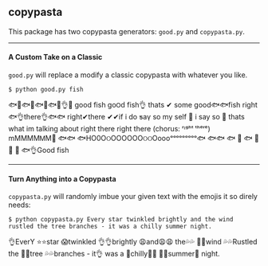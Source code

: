 ## copypasta

This package has two copypasta generators: `good.py` and `copypasta.py`.

---

#### A Custom Take on a Classic

`good.py` will replace a modify a classic copypasta with whatever you like.

```
$ python good.py fish
```
🐟👀🐟👀🐟👀🐟👀👌👀 good fish go౦ԁ fish👌 thats ✔ some good🐟🐟fish right🐟👌there👌🐟🐟 right✔there ✔✔if i do ƽaү so my self 💯 i say so 💯 thats what im  talking about right there right there (chorus: ʳᶦᵍʰᵗ ᵗʰᵉʳᵉ) mMMMMᎷМ💯 🐟🐟 🐟НO0ОଠOOOOOОଠଠOoooᵒᵒᵒᵒᵒᵒᵒᵒᵒ🐟 🐟🐟 🐟 💯 🐟 👀 👀 👀 🐟👌Good fish

---

#### Turn Anything into a Copypasta

`copypasta.py` will randomly imbue your given text with the emojis it so direly needs:

```
$ python copypasta.py Every star twinkled brightly and the wind rustled the tree branches - it was a chilly summer night. 
```
👌EverY ⭐⭐star 😱twinkled 👌👌brightly 😩and😩😩 the💦💦 💨💨wind 💦💦Rustled the 🍃🍃tree 💦💦branches - it👌 was a 💯chilly💯💯 🔅🔅summer🔅 night.
